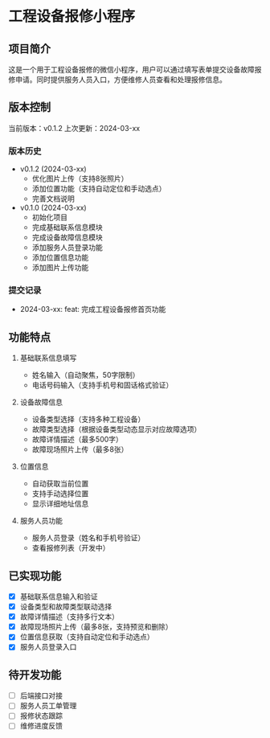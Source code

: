 # 工程设备报修小程序

## 项目简介
这是一个用于工程设备报修的微信小程序，用户可以通过填写表单提交设备故障报修申请。同时提供服务人员入口，方便维修人员查看和处理报修信息。

## 版本控制
当前版本：v0.1.2
上次更新：2024-03-xx

### 版本历史
- v0.1.2 (2024-03-xx)
  - 优化图片上传（支持8张照片）
  - 添加位置功能（支持自动定位和手动选点）
  - 完善文档说明
- v0.1.0 (2024-03-xx)
  - 初始化项目
  - 完成基础联系信息模块
  - 完成设备故障信息模块
  - 添加服务人员登录功能
  - 添加位置信息功能
  - 添加图片上传功能

### 提交记录
- 2024-03-xx: feat: 完成工程设备报修首页功能

## 功能特点
1. 基础联系信息填写
   - 姓名输入（自动聚焦，50字限制）
   - 电话号码输入（支持手机号和固话格式验证）

2. 设备故障信息
   - 设备类型选择（支持多种工程设备）
   - 故障类型选择（根据设备类型动态显示对应故障选项）
   - 故障详情描述（最多500字）
   - 故障现场照片上传（最多8张）

3. 位置信息
   - 自动获取当前位置
   - 支持手动选择位置
   - 显示详细地址信息

4. 服务人员功能
   - 服务人员登录（姓名和手机号验证）
   - 查看报修列表（开发中）

## 已实现功能
- [x] 基础联系信息输入和验证
- [x] 设备类型和故障类型联动选择
- [x] 故障详情描述（支持多行文本）
- [x] 故障现场照片上传（最多8张，支持预览和删除）
- [x] 位置信息获取（支持自动定位和手动选点）
- [x] 服务人员登录入口

## 待开发功能
- [ ] 后端接口对接
- [ ] 服务人员工单管理
- [ ] 报修状态跟踪
- [ ] 维修进度反馈